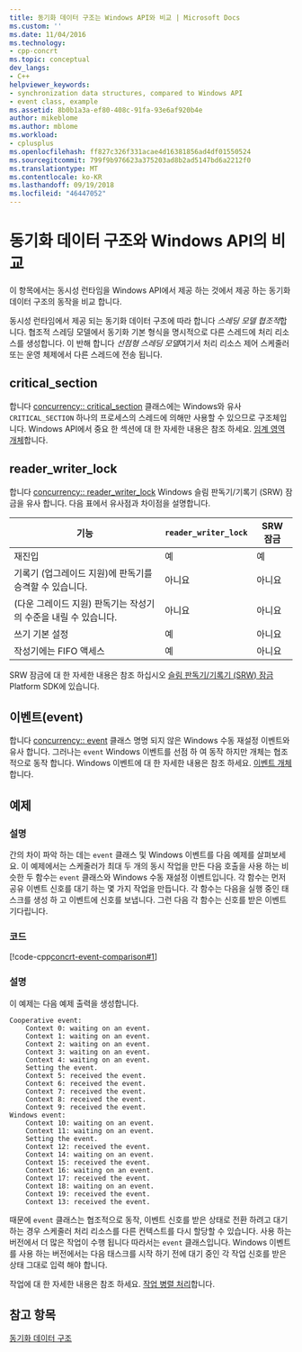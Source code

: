 ```yaml
---
title: 동기화 데이터 구조는 Windows API와 비교 | Microsoft Docs
ms.custom: ''
ms.date: 11/04/2016
ms.technology:
- cpp-concrt
ms.topic: conceptual
dev_langs:
- C++
helpviewer_keywords:
- synchronization data structures, compared to Windows API
- event class, example
ms.assetid: 8b0b1a3a-ef80-408c-91fa-93e6af920b4e
author: mikeblome
ms.author: mblome
ms.workload:
- cplusplus
ms.openlocfilehash: ff827c326f331acae4d16381856ad4df01550524
ms.sourcegitcommit: 799f9b976623a375203ad8b2ad5147bd6a2212f0
ms.translationtype: MT
ms.contentlocale: ko-KR
ms.lasthandoff: 09/19/2018
ms.locfileid: "46447052"
---
```

# <a name="comparing-synchronization-data-structures-to-the-windows-api"></a>동기화 데이터 구조와 Windows API의 비교

이 항목에서는 동시성 런타임을 Windows API에서 제공 하는 것에서 제공 하는 동기화 데이터 구조의 동작을 비교 합니다.

동시성 런타임에서 제공 되는 동기화 데이터 구조에 따라 합니다 *스레딩 모델 협조적*합니다. 협조적 스레딩 모델에서 동기화 기본 형식을 명시적으로 다른 스레드에 처리 리소스를 생성합니다. 이 반해 합니다 *선점형 스레딩 모델*여기서 처리 리소스 제어 스케줄러 또는 운영 체제에서 다른 스레드에 전송 됩니다.

## <a name="criticalsection"></a>critical_section

합니다 [concurrency:: critical_section](../../parallel/concrt/reference/critical-section-class.md) 클래스에는 Windows와 유사 `CRITICAL_SECTION` 하나의 프로세스의 스레드에 의해만 사용할 수 있으므로 구조체입니다. Windows API에서 중요 한 섹션에 대 한 자세한 내용은 참조 하세요. [임계 영역 개체](/windows/desktop/Sync/critical-section-objects)합니다.

## <a name="readerwriterlock"></a>reader_writer_lock

합니다 [concurrency:: reader_writer_lock](../../parallel/concrt/reference/reader-writer-lock-class.md) Windows 슬림 판독기/기록기 (SRW) 잠금을 유사 합니다. 다음 표에서 유사점과 차이점을 설명합니다.

|기능|`reader_writer_lock`|SRW 잠금|
|-------------|--------------------------|--------------|
|재진입|예|예|
|기록기 (업그레이드 지원)에 판독기를 승격할 수 있습니다.|아니요|아니요|
|(다운 그레이드 지원) 판독기는 작성기의 수준을 내릴 수 있습니다.|아니요|아니요|
|쓰기 기본 설정|예|아니요|
|작성기에는 FIFO 액세스|예|아니요|

SRW 잠금에 대 한 자세한 내용은 참조 하십시오 [슬림 판독기/기록기 (SRW) 잠금](https://msdn.microsoft.com/library/windows/desktop/aa904937) Platform SDK에 있습니다.

## <a name="event"></a>이벤트(event)

합니다 [concurrency:: event](../../parallel/concrt/reference/event-class.md) 클래스 명명 되지 않은 Windows 수동 재설정 이벤트와 유사 합니다. 그러나는 `event` Windows 이벤트를 선점 하 여 동작 하지만 개체는 협조적으로 동작 합니다. Windows 이벤트에 대 한 자세한 내용은 참조 하세요. [이벤트 개체](/windows/desktop/Sync/event-objects)합니다.

## <a name="example"></a>예제

### <a name="description"></a>설명

간의 차이 파악 하는 데는 `event` 클래스 및 Windows 이벤트를 다음 예제를 살펴보세요. 이 예제에서는 스케줄러가 최대 두 개의 동시 작업을 만든 다음 호출을 사용 하는 비슷한 두 함수는 `event` 클래스와 Windows 수동 재설정 이벤트입니다. 각 함수는 먼저 공유 이벤트 신호를 대기 하는 몇 가지 작업을 만듭니다. 각 함수는 다음을 실행 중인 태스크를 생성 하 고 이벤트에 신호를 보냅니다. 그런 다음 각 함수는 신호를 받은 이벤트 기다립니다.

### <a name="code"></a>코드

[!code-cpp[concrt-event-comparison#1](../../parallel/concrt/codesnippet/cpp/comparing-synchronization-data-structures-to-the-windows-api_1.cpp)]

### <a name="comments"></a>설명

이 예제는 다음 예제 출력을 생성합니다.

```Output
Cooperative event:
    Context 0: waiting on an event.
    Context 1: waiting on an event.
    Context 2: waiting on an event.
    Context 3: waiting on an event.
    Context 4: waiting on an event.
    Setting the event.
    Context 5: received the event.
    Context 6: received the event.
    Context 7: received the event.
    Context 8: received the event.
    Context 9: received the event.
Windows event:
    Context 10: waiting on an event.
    Context 11: waiting on an event.
    Setting the event.
    Context 12: received the event.
    Context 14: waiting on an event.
    Context 15: received the event.
    Context 16: waiting on an event.
    Context 17: received the event.
    Context 18: waiting on an event.
    Context 19: received the event.
    Context 13: received the event.
```

때문에 `event` 클래스는 협조적으로 동작, 이벤트 신호를 받은 상태로 전환 하려고 대기 하는 경우 스케줄러 처리 리소스를 다른 컨텍스트를 다시 할당할 수 있습니다. 사용 하는 버전에서 더 많은 작업이 수행 됩니다 따라서는 `event` 클래스입니다. Windows 이벤트를 사용 하는 버전에서는 다음 태스크를 시작 하기 전에 대기 중인 각 작업 신호를 받은 상태 그대로 입력 해야 합니다.

작업에 대 한 자세한 내용은 참조 하세요. [작업 병렬 처리](../../parallel/concrt/task-parallelism-concurrency-runtime.md)합니다.

## <a name="see-also"></a>참고 항목

[동기화 데이터 구조](../../parallel/concrt/synchronization-data-structures.md)
